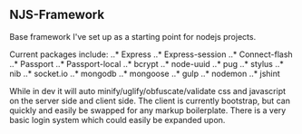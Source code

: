 ## NJS-Framework
Base framework I've set up as a starting point for nodejs projects.

Current packages include:
..* Express
..* Express-session
..* Connect-flash
..* Passport
..* Passport-local
..* bcrypt
..* node-uuid
..* pug
..* stylus
..* nib
..* socket.io
..* mongodb
..* mongoose
..* gulp
..* nodemon
..* jshint

While in dev it will auto minify/uglify/obfuscate/validate css and javascript on the server side and client side. The client is currently bootstrap, but can quickly and easily be swapped for any markup boilerplate. There is a very basic login system which could easily be expanded upon.